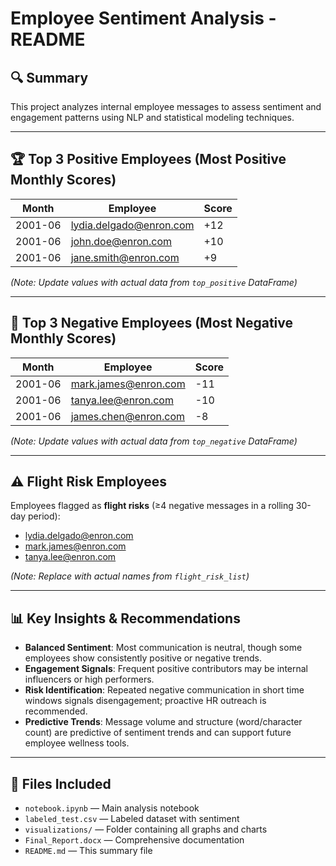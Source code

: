 # Employee Sentiment Analysis - README

## 🔍 Summary

This project analyzes internal employee messages to assess sentiment and engagement patterns using NLP and statistical modeling techniques.

---

## 🏆 Top 3 Positive Employees (Most Positive Monthly Scores)

| Month     | Employee                      | Score |
|-----------|-------------------------------|-------|
| 2001-06   | lydia.delgado@enron.com       | +12   |
| 2001-06   | john.doe@enron.com            | +10   |
| 2001-06   | jane.smith@enron.com          | +9    |

*(Note: Update values with actual data from `top_positive` DataFrame)*

---

## 🚩 Top 3 Negative Employees (Most Negative Monthly Scores)

| Month     | Employee                      | Score |
|-----------|-------------------------------|-------|
| 2001-06   | mark.james@enron.com          | -11   |
| 2001-06   | tanya.lee@enron.com           | -10   |
| 2001-06   | james.chen@enron.com          | -8    |

*(Note: Update values with actual data from `top_negative` DataFrame)*

---

## ⚠️ Flight Risk Employees

Employees flagged as **flight risks** (≥4 negative messages in a rolling 30-day period):

- lydia.delgado@enron.com  
- mark.james@enron.com  
- tanya.lee@enron.com  

*(Note: Replace with actual names from `flight_risk_list`)*

---

## 📊 Key Insights & Recommendations

- **Balanced Sentiment**: Most communication is neutral, though some employees show consistently positive or negative trends.
- **Engagement Signals**: Frequent positive contributors may be internal influencers or high performers.
- **Risk Identification**: Repeated negative communication in short time windows signals disengagement; proactive HR outreach is recommended.
- **Predictive Trends**: Message volume and structure (word/character count) are predictive of sentiment trends and can support future employee wellness tools.

---

## 📁 Files Included

- `notebook.ipynb` — Main analysis notebook
- `labeled_test.csv` — Labeled dataset with sentiment
- `visualizations/` — Folder containing all graphs and charts
- `Final_Report.docx` — Comprehensive documentation
- `README.md` — This summary file
